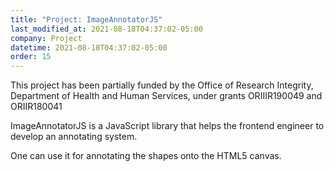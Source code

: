 ```yaml
---
title: "Project: ImageAnnotatorJS"
last_modified_at: 2021-08-18T04:37:02-05:00
company: Project
datetime: 2021-08-18T04:37:02-05:00
order: 15
---
```


This project has been partially funded by the Office of Research Integrity, Department of Health and Human Services, under grants ORIIIR190049 and ORIIR180041

ImageAnnotatorJS is a JavaScript library that helps the frontend engineer to develop an annotating system.

One can use it for annotating the shapes onto the HTML5 canvas.
